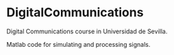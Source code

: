 # DigitalCommunications
Digital Communications course in Universidad de Sevilla.

Matlab code for simulating and processing signals.
